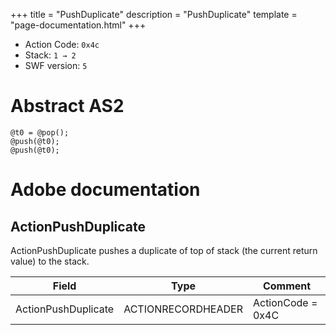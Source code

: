 +++
title = "PushDuplicate"
description = "PushDuplicate"
template = "page-documentation.html"
+++

- Action Code: `0x4c`
- Stack: `1 → 2`
- SWF version: `5`

# Abstract AS2

```
@t0 = @pop();
@push(@t0);
@push(@t0);
```

# Adobe documentation

## ActionPushDuplicate

ActionPushDuplicate pushes a duplicate of top of stack (the current return value) to the stack.

| Field               | Type               | Comment                        |
|---------------------|--------------------|--------------------------------|
| ActionPushDuplicate | ACTIONRECORDHEADER | ActionCode = 0x4C              |
